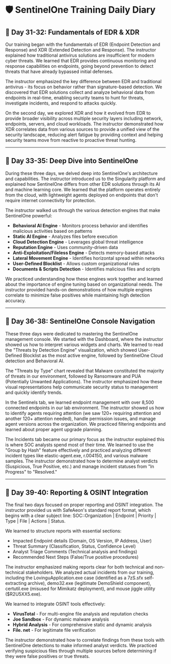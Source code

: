 # 🛡️ SentinelOne Training Daily Diary

## 📅 Day 31-32: Fundamentals of EDR & XDR

Our training began with the fundamentals of EDR (Endpoint Detection and Response) and XDR (Extended Detection and Response). The instructor explained how traditional antivirus solutions are insufficient for modern cyber threats. We learned that EDR provides continuous monitoring and response capabilities on endpoints, going beyond prevention to detect threats that have already bypassed initial defenses.

The instructor emphasized the key difference between EDR and traditional antivirus - its focus on behavior rather than signature-based detection. We discovered that EDR solutions collect and analyze behavioral data from endpoints in real-time, enabling security teams to hunt for threats, investigate incidents, and respond to attacks quickly.

On the second day, we explored XDR and how it evolved from EDR to provide broader visibility across multiple security layers including network, endpoints, servers, and cloud workloads. The instructor demonstrated how XDR correlates data from various sources to provide a unified view of the security landscape, reducing alert fatigue by providing context and helping security teams move from reactive to proactive threat hunting.

---

## 📅 Day 33-35: Deep Dive into SentinelOne

During these three days, we delved deep into SentinelOne's architecture and capabilities. The instructor introduced us to the Singularity platform and explained how SentinelOne differs from other EDR solutions through its AI and machine learning core. We learned that the platform operates entirely from the cloud, with lightweight agents deployed on endpoints that don't require internet connectivity for protection.

The instructor walked us through the various detection engines that make SentinelOne powerful:

- **Behavioral AI Engine** - Monitors process behavior and identifies malicious activities based on patterns
- **Static AI Engine** - Analyzes files before execution
- **Cloud Detection Engine** - Leverages global threat intelligence
- **Reputation Engine** - Uses community-driven data
- **Anti-Exploitation/Fileless Engine** - Detects memory-based attacks
- **Lateral Movement Engine** - Identifies horizontal spread within networks
- **User-Defined Blocklist** - Allows custom organizational rules
- **Documents & Scripts Detection** - Identifies malicious files and scripts

We practiced understanding how these engines work together and learned about the importance of engine tuning based on organizational needs. The instructor provided hands-on demonstrations of how multiple engines correlate to minimize false positives while maintaining high detection accuracy.

---

## 📅 Day 36-38: SentinelOne Console Navigation

These three days were dedicated to mastering the SentinelOne management console. We started with the Dashboard, where the instructor showed us how to interpret various widgets and charts. We learned to read the "Threats by Detection Engine" visualization, which showed User-Defined Blocklist as the most active engine, followed by SentinelOne Cloud detection and Behavioral AI.

The "Threats by Type" chart revealed that Malware constituted the majority of threats in our environment, followed by Ransomware and PUA (Potentially Unwanted Applications). The instructor emphasized how these visual representations help communicate security status to management and quickly identify trends.

In the Sentinels tab, we learned endpoint management with over 8,500 connected endpoints in our lab environment. The instructor showed us how to identify agents requiring attention (we saw 120+ requiring attention and another 120+ attention needed), handle permission issues, and manage agent versions across the organization. We practiced filtering endpoints and learned about proper agent upgrade planning.

The Incidents tab became our primary focus as the instructor explained this is where SOC analysts spend most of their time. We learned to use the "Group by Hash" feature effectively and practiced analyzing different incident types like elastic-agent.exe, r.004150, and various malware samples. The instructor demonstrated how to determine analyst verdicts (Suspicious, True Positive, etc.) and manage incident statuses from "In Progress" to "Resolved."

---

## 📅 Day 39-40: Reporting & OSINT Integration

The final two days focused on proper reporting and OSINT integration. The instructor provided us with SafeAeon's standard report format, which begins with a clear subject line: SOC::Organization | Endpoint | Priority | Type | File | Actions | Status.

We learned to structure reports with essential sections:

- Impacted Endpoint details (Domain, OS Version, IP Address, User)
- Threat Summary (Classification, Status, Confidence Level)
- Analyst Triage Comments (Technical analysis and findings)
- Recommended Next Steps (False/True positive procedures)

The instructor emphasized making reports clear for both technical and non-technical stakeholders. We analyzed actual incidents from our training, including the LovinguApplication.exe case (identified as a 7zS.sfx self-extracting archive), demo32.exe (legitimate DemoShield component), certutil.exe (misused for Mimikatz deployment), and mouse jiggle utility ($R2U5XX5.exe).

We learned to integrate OSINT tools effectively:

- **VirusTotal** - For multi-engine file analysis and reputation checks
- **Joe Sandbox** - For dynamic malware analysis
- **Hybrid Analysis** - For comprehensive static and dynamic analysis
- **File. net** - For legitimate file verification

The instructor demonstrated how to correlate findings from these tools with SentinelOne detections to make informed analyst verdicts. We practiced verifying suspicious files through multiple sources before determining if they were false positives or true threats.
